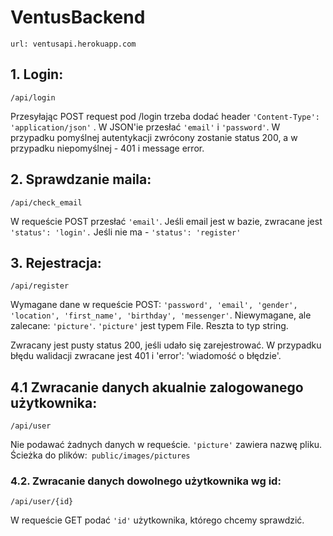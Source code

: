 # VentusBackend

```
url: ventusapi.herokuapp.com
```

## 1. Login:

```
/api/login
```

Przesyłając POST request pod /login trzeba dodać header ```'Content-Type': 'application/json'``` . W JSON'ie przesłać ```'email'```
i ```'password'```. W przypadku pomyślnej autentykacji zwrócony zostanie status 200, a w przypadku niepomyślnej - 401 i message error.

## 2. Sprawdzanie maila:

```
/api/check_email
```


W requeście POST przesłać ```'email'```.
Jeśli email jest w bazie, zwracane jest ```'status': 'login'.```
Jeśli nie ma - ```'status': 'register'```

## 3. Rejestracja:

```
/api/register
```

Wymagane dane w requeście POST: ```'password', 'email', 'gender', 'location', 'first_name', 'birthday', 'messenger'```.
Niewymagane, ale zalecane: ```'picture'```. ```'picture'``` jest typem File. Reszta to typ string.

Zwracany jest pusty status 200, jeśli udało się zarejestrować.
W przypadku błędu walidacji zwracane jest 401 i 'error': 'wiadomość o błędzie'.

## 4.1 Zwracanie danych akualnie zalogowanego użytkownika:

```
/api/user
```

Nie podawać żadnych danych w requeście.
```'picture'``` zawiera nazwę pliku. Ścieżka do plików:``` public/images/pictures```

### 4.2. Zwracanie danych dowolnego użytkownika wg id:

```
/api/user/{id}
```

W requeście GET podać ```'id'``` użytkownika, którego chcemy sprawdzić.

